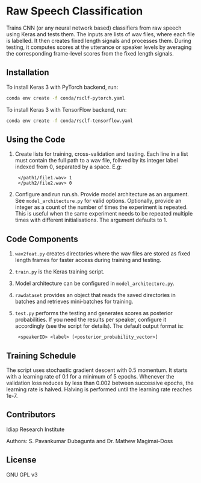 # Raw Speech Classification

Trains CNN (or any neural network based) classifiers from raw speech
using Keras and tests them. The inputs are lists of wav files,
where each file is labelled. It then creates fixed length signals and
processes them. During testing, it computes scores at the
utterance or speaker levels by averaging the corresponding frame-level
scores from the fixed length signals.

## Installation

To install Keras 3 with PyTorch backend, run:

```bash
conda env create -f conda/rsclf-pytorch.yaml
```

To install Keras 3 with TensorFlow backend, run:

```bash
conda env create -f conda/rsclf-tensorflow.yaml
```

## Using the Code

1. Create lists for training, cross-validation and testing.
   Each line in a list must contain the full path to a wav file,
   follwed by its integer label indexed from 0, separated by a space.
   E.g:

   ```
    </path1/file1.wav> 1
    </path2/file2.wav> 0
   ```

1. Configure and run run.sh. Provide model architecture
   as an argument. See `model_architecture.py` for valid
   options. Optionally, provide an integer as a count of the number of
   times the experiment is repeated. This is useful when the same
   experiment needs to be repeated multiple times with different
   initialisations. The argument defaults to 1.

## Code Components

1. `wav2feat.py` creates directories where the wav files are stored as
   fixed length frames for faster access during training and testing.

1. `train.py` is the Keras training script.

1. Model architecture can be configured in `model_architecture.py`.

1. `rawdataset` provides an object that reads the saved directories
   in batches and retrieves mini-batches for training.

1. `test.py` performs the testing and generates scores as posterior
   probabilities. If you need the results per speaker,
   configure it accordingly (see the script for details). The default
   output format is:

   ```
    <speakerID> <label> [<posterior_probability_vector>]
   ```

## Training Schedule

The script uses stochastic gradient descent with 0.5 momentum. It
starts with a learning rate of 0.1 for a minimum of 5 epochs. Whenever
the validation loss reduces by less than 0.002 between successive
epochs, the learning rate is halved. Halving is performed until the
learning rate reaches 1e-7.

## Contributors

Idiap Research Institute

Authors: S. Pavankumar Dubagunta and Dr. Mathew Magimai-Doss

## License

GNU GPL v3
